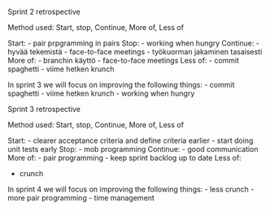 Sprint 2 retrospective

Method used: Start, stop, Continue, More of, Less of

Start:
    - pair prpgramming in pairs 
Stop:
    - working when hungry
Continue:
    - hyvää tekemistä
    - face-to-face meetings
    - työkuorman jakaminen tasaisesti
More of:
    - branchin käyttö
    - face-to-face meetings
Less of:
    - commit spaghetti
    - viime hetken krunch


In sprint 3 we will focus on improving the following things:
    - commit spaghetti
    - viime hetken krunch
    - working when hungry


Sprint 3 retrospective

Method used: Start, stop, Continue, More of, Less of

Start:
    - clearer acceptance criteria and define criteria earlier
    - start doing unit tests early
Stop:
    - mob programming
Continue:
    - good communication
More of:
    - pair programming
    - keep sprint backlog up to date
Less of:
   - crunch


In sprint 4 we will focus on improving the following things:
    - less crunch
    - more pair programming
    - time management
